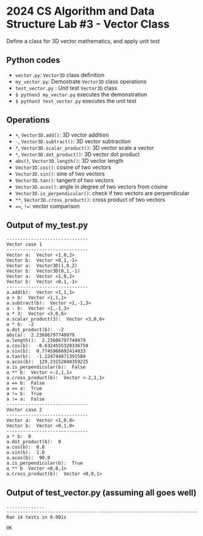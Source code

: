 # 2024 CS Algorithm and Data Structure Lab #3 - Vector Class
Define a class for 3D vector mathematics, and apply unit test
## Python codes
- `vector.py`: `Vector3D` class definition
- `my_vector.py`: Demostrate `Vector3D` class operations
- `test_vector.py` : Unit test `Vector3D` class
- `$ python3 my_vector.py` executes the demonstration
- `$ python3 test_vector.py` executes the unit test
## Operations
- `+`, `Vector3D.add()`: 3D vector addition
- `-`, `Vector3D.subtract()`: 3D vector subtraction
- `*`, `Vector3D.scalar_product()`: 3D vector scale a vector
- `*`, `Vector3D.dot_product()`: 3D vector dot product
- `abs()`, `Vector3D.length()`: 3D vector length
- `Vector3D.cos()`: cosine of two vectors
- `Vector3D.sin()`: sine of two vectors
- `Vector3D.tan()`: tangent of two vectors
- `Vector3D.acos()`: angle in degree of two vectors from cosine
- `Vector3D.is_perpendicular()`: check if two vectors are perpendicular
- `**`, `Vector3D.cross_product()`: cross product of two vectors
- `==`, `!=`: vector comparison
## Output of my_test.py
```
------------------------------
Vector case 1
------------------------------
Vector a:  Vector <1,0,2>
Vector b:  Vector <0,1,-1>
Vector a:  Vector3D(1,0,2)
Vector b:  Vector3D(0,1,-1)
Vector a:  Vector <1,0,2>
Vector b:  Vector <0,1,-1>
------------------------------
a.add(b):  Vector <1,1,1>
a + b:  Vector <1,1,1>
a.subtract(b):  Vector <1,-1,3>
a - b:  Vector <1,-1,3>
a * 3:  Vector <3,0,6>
a.scalar_product(3):  Vector <3,0,6>
a * b:  -2
a.dot_product(b):  -2
abs(a):  2.23606797749979
a.length():  2.23606797749979
a.cos(b):  -0.6324555320336759
a.sin(b):  0.7745966692414833
a.tan(b):  -1.224744871391589
a.acos(b):  129.23152048359225
a.is_perpendicular(b):  False
a ** b:  Vector <-2,1,1>
a.cross_product(b):  Vector <-2,1,1>
a == b:  False
a == a:  True
a != b:  True
a != a:  False
------------------------------
Vector case 2
------------------------------
Vector a:  Vector <1,0,0>
Vector b:  Vector <0,1,0>
------------------------------
a * b:  0
a.dot_product(b):  0
a.cos(b):  0.0
a.sin(b):  1.0
a.acos(b):  90.0
a.is_perpendicular(b):  True
a ** b  Vector <0,0,1>
a.cross_product(b):  Vector <0,0,1>
```

## Output of test_vector.py (assuming all goes well)
```
..............
----------------------------------------------------------------------
Ran 14 tests in 0.001s

OK
```
